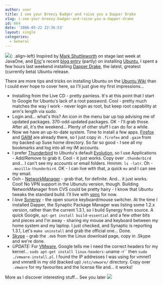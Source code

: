 ```yaml
---
author: user
title: I see your Breezy Badger and raise you a Dapper Drake
slug: i-see-your-breezy-badger-and-raise-you-a-dapper-drake
id: 664
date: '2006-05-22 22:36:53'
layout: single
categories:
  - General
---
```


![](http://blog.superpat.com/wp-content/uploads/2009/09/UbuntuLogoSmall.png){: .align-left} Inspired by [Mark Shuttleworth](https://wiki.ubuntu.com/MarkShuttleworth) on stage last week at JavaOne, and [Eric](http://blogs.sun.com/roller/page/cericleach)'s recent [blog entry](http://blogs.sun.com/roller/page/cericleach?entry=java_one_blog_number_10) (partly) on installing [Ubuntu](http://www.ubuntu.com), I spent a few hours last weekend installing [Dapper Drake](https://wiki.ubuntu.com/DapperDrake), the latest, greatest (currently beta) Ubuntu release.

There are more tips and tricks on installing Ubuntu on the [Ubuntu Wiki](https://wiki.ubuntu.com/) than I could ever hope to cover here, so I'll just give my first impressions...

*   Installing from the Live CD - pretty painless. It's at this point that I start to Google for Ubuntu's lack of a root password. Cool - pretty much matches the way I work - never login as root, but keep root capability at arm's length via sudo.
*   Login and... what's this? An icon in the menu bar up top advising me of updated packages. 370-odd updated packages. OK - I'll grab those. After all, it's the weekend... Plenty of other stuff I can do for a while.
*   Now we have an up-to-date system. Time to install a few apps. [Firefox](http://www.mozilla.com/firefox/) and [GAIM](http://gaim.sourceforge.net/) are already there, so I just copy in `.firefox` and `.gaim` from my backed up Suse home directory. So far so good - I see all my bookmarks and log into all my IM accounts.
*   I prefer [Thunderbird](http://www.mozilla.com/thunderbird/) to Ubuntu's default [Evolution](http://www.gnome.org/projects/evolution/), so I use Applications - Add/Remove to grab it. Cool - it just works. Copy over `.thunderbird` and... I can't see my accounts or email folders. Hmmm. `ls -latr`. Oh - `.mozilla-thunderbird`. OK - I can live with that, a quick `mv` and I can see my email.
*   Ooh - [NetworkManager](http://www.gnome.org/projects/NetworkManager/) - grab that, for definite. And... it just works. Cool! No VPN support in the Ubunutu version, though. Building NetworkManager from CVS could be pretty hairy - I know that Ubuntu tweaks the standard build. I'll live with [vpnc](http://packages.ubuntu.com/dapper/net/vpnc) for now.
*   I _love_ [Synergy](http://synergy2.sourceforge.net/) - the open source keyboard/mouse switcher. At the time I installed Dapper, the Synaptic Package Manager was listing some 1.2.x version, rather than the current 1.3.1, so I build Synergy from source. A quick Google, `apt-get install build-essential` and a few other bits and pieces and I'm away - sharing my mouse and keyboard between my home system and my laptop. I just checked, and Synaptic is reporting 1.3.1, Let's `make uninstall` and grab the official one... Done.
*   [Skype](http://www.skype.com) - grab the `.deb` from the Linux download page, copy in .Skype and we're done.
*   _UPDATE:_ For [VMware](http://www.vmware.com), Google tells me I need the correct headers for my kernel... `sudo apt-get install linux-headers-`uname -r`` then `sudo ./vmware-install.pl`. I found the IP addresses I was using for vmnet1 and vmnet8 in my old (backed up) `/etc/vmware/` directory. Copy over `.vmware` for my favourites and the license file and... it works!

More as I discover interesting stuff... See you later ![](http://blogs.sun.com/roller/images/smileys/smile.gif)